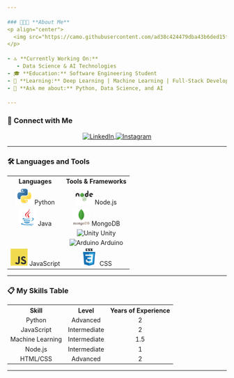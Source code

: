 ```yaml
---

### 🧑🏽‍💻 **About Me**
<p align="center">
  <img src="https://camo.githubusercontent.com/ad38c424479dba43b6ded15fecfde6b53cf9fcd6ff3dc7715d5bcb43f8bbefb8/68747470733a2f2f6d656469612e67697068792e636f6d2f6d656469612f57556c706c634d704f43456d5447427442572f67697068792e676966" alt="I am a Software Engineering Student GIF" />
</p>

- 🔝 **Currently Working On:**  
   - Data Science & AI Technologies  
- 🎓 **Education:** Software Engineering Student  
- 🌱 **Learning:** Deep Learning | Machine Learning | Full-Stack Development  
- 💬 **Ask me about:** Python, Data Science, and AI  

---
```


### 🚀 **Connect with Me**  
<p align="center">
  <a href="https://linkedin.com/in/emircanbacanak/" target="blank">
    <img align="center" src="https://img.shields.io/badge/LinkedIn-Emir%20Can%20Bacanak-blue?style=flat-square&logo=linkedin&logoColor=white" alt="LinkedIn" />
  </a>
  <a href="https://www.instagram.com/emirbcnk/" target="blank">
    <img align="center" src="https://img.shields.io/badge/Instagram-@emirbcnk-ff69b4?style=flat-square&logo=instagram&logoColor=white" alt="Instagram" />
  </a>
</p>

---

### 🛠️ **Languages and Tools**

<p align="center">
<table align="center">
  <tr>
    <th>Languages</th>
    <th>Tools & Frameworks</th>
  </tr>
  <tr>
    <td align="center">
      <img src="https://raw.githubusercontent.com/devicons/devicon/master/icons/python/python-original.svg" alt="Python" width="40" height="40"/> Python
    </td>
    <td align="center">
      <img src="https://raw.githubusercontent.com/devicons/devicon/master/icons/nodejs/nodejs-original-wordmark.svg" alt="Node.js" width="40" height="40"/> Node.js
    </td>
  </tr>
  <tr>
    <td align="center">
      <img src="https://raw.githubusercontent.com/devicons/devicon/master/icons/java/java-original.svg" alt="Java" width="40" height="40"/> Java
    </td>
    <td align="center">
      <img src="https://raw.githubusercontent.com/devicons/devicon/master/icons/mongodb/mongodb-original-wordmark.svg" alt="MongoDB" width="40" height="40"/> MongoDB
    </td>
  </tr>
  <tr>
    <td></td>
    <td align="center">
      <img src="https://www.vectorlogo.zone/logos/unity3d/unity3d-icon.svg" alt="Unity" width="40" height="40"/> Unity
    </td>
  </tr>
  <tr>
    <td></td>
    <td align="center">
      <img src="https://cdn.worldvectorlogo.com/logos/arduino-1.svg" alt="Arduino" width="40" height="40"/> Arduino
    </td>
  </tr>
  <tr>
    <td align="center">
      <img src="https://raw.githubusercontent.com/devicons/devicon/master/icons/javascript/javascript-original.svg" alt="JavaScript" width="40" height="40"/> JavaScript
    </td>
    <td align="center">
      <img src="https://raw.githubusercontent.com/devicons/devicon/master/icons/css3/css3-original-wordmark.svg" alt="CSS" width="40" height="40"/> CSS
    </td>
  </tr>
</table>
</p>

---

### 📋 **My Skills Table**
<p align="center">
<table align="center">
  <tr>
    <th>Skill</th>
    <th>Level</th>
    <th>Years of Experience</th>
  </tr>
  <tr>
    <td align="center">Python</td>
    <td align="center">Advanced</td>
    <td align="center">2</td>
  </tr>
  <tr>
    <td align="center">JavaScript</td>
    <td align="center">Intermediate</td>
    <td align="center">2</td>
  </tr>
  <tr>
    <td align="center">Machine Learning</td>
    <td align="center">Intermediate</td>
    <td align="center">1.5</td>
  </tr>
  <tr>
    <td align="center">Node.js</td>
    <td align="center">Intermediate</td>
    <td align="center">1</td>
  </tr>
  <tr>
    <td align="center">HTML/CSS</td>
    <td align="center">Advanced</td>
    <td align="center">2</td>
  </tr>
</table>
</p>

---
